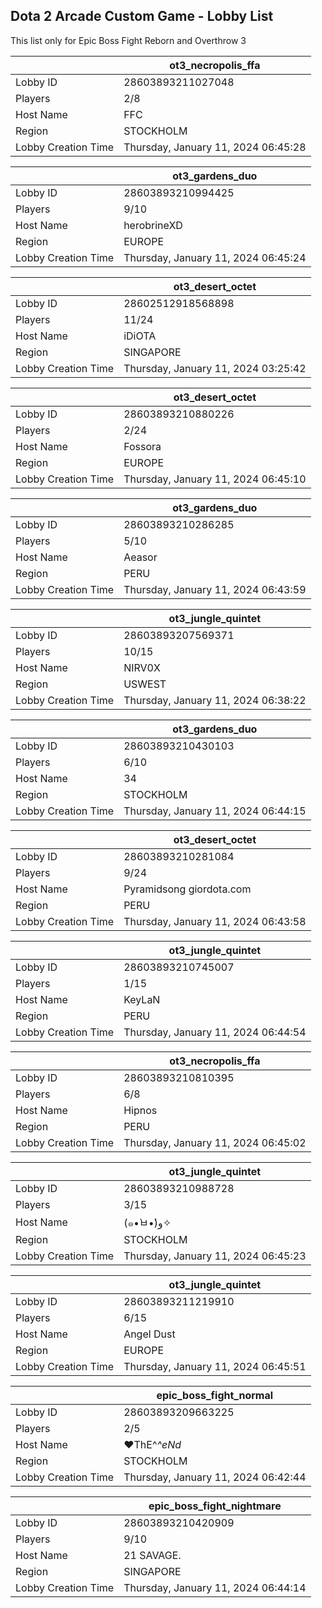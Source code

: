 ## Dota 2 Arcade Custom Game - Lobby List

This list only for Epic Boss Fight Reborn and Overthrow 3

|  | ot3_necropolis_ffa |
| ------ | ------ |
| Lobby ID | 28603893211027048 |
| Players | 2/8 |
| Host Name | FFC |
| Region | STOCKHOLM |
| Lobby Creation Time | Thursday, January 11, 2024 06:45:28 |


|  | ot3_gardens_duo |
| ------ | ------ |
| Lobby ID | 28603893210994425 |
| Players | 9/10 |
| Host Name | herobrineXD |
| Region | EUROPE |
| Lobby Creation Time | Thursday, January 11, 2024 06:45:24 |


|  | ot3_desert_octet |
| ------ | ------ |
| Lobby ID | 28602512918568898 |
| Players | 11/24 |
| Host Name | iDiOTA |
| Region | SINGAPORE |
| Lobby Creation Time | Thursday, January 11, 2024 03:25:42 |


|  | ot3_desert_octet |
| ------ | ------ |
| Lobby ID | 28603893210880226 |
| Players | 2/24 |
| Host Name | Fossora |
| Region | EUROPE |
| Lobby Creation Time | Thursday, January 11, 2024 06:45:10 |


|  | ot3_gardens_duo |
| ------ | ------ |
| Lobby ID | 28603893210286285 |
| Players | 5/10 |
| Host Name | Aeasor |
| Region | PERU |
| Lobby Creation Time | Thursday, January 11, 2024 06:43:59 |


|  | ot3_jungle_quintet |
| ------ | ------ |
| Lobby ID | 28603893207569371 |
| Players | 10/15 |
| Host Name | NIRV0X |
| Region | USWEST |
| Lobby Creation Time | Thursday, January 11, 2024 06:38:22 |


|  | ot3_gardens_duo |
| ------ | ------ |
| Lobby ID | 28603893210430103 |
| Players | 6/10 |
| Host Name | 34 |
| Region | STOCKHOLM |
| Lobby Creation Time | Thursday, January 11, 2024 06:44:15 |


|  | ot3_desert_octet |
| ------ | ------ |
| Lobby ID | 28603893210281084 |
| Players | 9/24 |
| Host Name | Pyramidsong giordota.com |
| Region | PERU |
| Lobby Creation Time | Thursday, January 11, 2024 06:43:58 |


|  | ot3_jungle_quintet |
| ------ | ------ |
| Lobby ID | 28603893210745007 |
| Players | 1/15 |
| Host Name | KeyLaN |
| Region | PERU |
| Lobby Creation Time | Thursday, January 11, 2024 06:44:54 |


|  | ot3_necropolis_ffa |
| ------ | ------ |
| Lobby ID | 28603893210810395 |
| Players | 6/8 |
| Host Name | Hipnos |
| Region | PERU |
| Lobby Creation Time | Thursday, January 11, 2024 06:45:02 |


|  | ot3_jungle_quintet |
| ------ | ------ |
| Lobby ID | 28603893210988728 |
| Players | 3/15 |
| Host Name | (๑•̀ㅂ•́)و✧ |
| Region | STOCKHOLM |
| Lobby Creation Time | Thursday, January 11, 2024 06:45:23 |


|  | ot3_jungle_quintet |
| ------ | ------ |
| Lobby ID | 28603893211219910 |
| Players | 6/15 |
| Host Name | Angel Dust |
| Region | EUROPE |
| Lobby Creation Time | Thursday, January 11, 2024 06:45:51 |


|  | epic_boss_fight_normal |
| ------ | ------ |
| Lobby ID | 28603893209663225 |
| Players | 2/5 |
| Host Name | ♥ThE^_^eNd_ |
| Region | STOCKHOLM |
| Lobby Creation Time | Thursday, January 11, 2024 06:42:44 |


|  | epic_boss_fight_nightmare |
| ------ | ------ |
| Lobby ID | 28603893210420909 |
| Players | 9/10 |
| Host Name | 21 SAVAGE. |
| Region | SINGAPORE |
| Lobby Creation Time | Thursday, January 11, 2024 06:44:14 |



